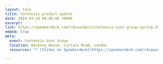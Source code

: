 ```yaml
---
layout: talk
title: Contensis product update
date: 2019-03-28 00:00:00 +0000
excerpt: ''
link: https://speakerdeck.com/rdsaunders/contensis-user-group-spring-2019
embed: true
meta:
  event: Contensis User Group
  location: Hackney House, Curtain Road, London
  resources: "* [Slides on Speakerdeck](https://speakerdeck.com/rdsaunders/contensis-user-group-spring-2019)"

---
```

